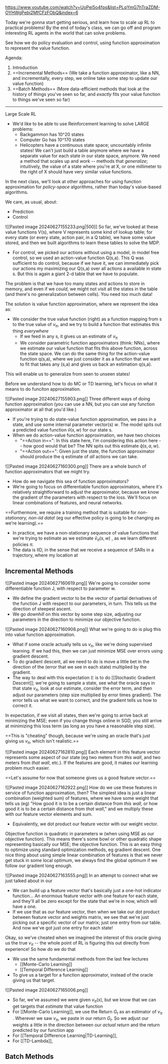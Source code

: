 https://www.youtube.com/watch?v=UoPei5o4fps&list=PLqYmG7hTraZDM-OYHWgPebj2MfCFzFObQ&index=6

Today we're gonna start getting serious, and learn how to scale up RL to practical problems! By the end of today's class, we can go off and program interesting RL agents in the world that can solve problems.

See how we do policy evaluation and control, using function approximation to represent the value function.

Agenda:
1. Introduction
2. ==Incremental Methods== (We take a function approximator, like a NN, and incrementally, every step, we online take some step to update our value function)
3. ==Batch Methods== (More data-efficient methods that look at the history of things you've seen so far, and *exactly* fits your value function to things we've seen so far)

----


Large Scale RL
- We'd like to be able to use Reinforcement learning to solve LARGE problems:
	- Backgammon has 10^20 states
	- Computer Go has 10^170 states
	- Helicopters have a continuous state space; uncountably infinite states!
We can't just build a table anymore where we have a separate value for each state in our state space, anymore. We need a method that scales up and *work* -- methods that *generalize*; intuitively, the value of a state where you're at X, or one millimeter to the right of X should have very similar value functions.

In the next class, we'll look at other approaches for using function approximation for *policy-space* algorithms, rather than today's value-based algorithms.

We care, as usual, about:
- Prediction
- Control

![[Pasted image 20240627155233.png|500]]
So far, we've looked at these value functions V(s), where V represents some kind of lookup table; for every state (or every state, action pair, in a Q table), we have some value stored, and then we built algorithms to learn these tables to solve the MDP.
- For control, we picked our actions without using a model, in model free control, so we used an action-value function Q(s,a). This Q was sufficient to do control, because if we have it, we can immediately pick our actions my maximizing our Q(s,a) over all actions a available in state s. But this is again a giant 2-d table that we have to populate.

The problem is that we have too many states and actions to store in memory, and even if we *could*, we might not visit all the states in the table (and there's no generalization between cells). You need too much data!

The solution is value function approximation, where we represent the idea as:
- We consider the true value function (right) as a function mapping from s to the true value of $v_{\pi}$, and we try to build a function that estimates this thing *everywhere*
	- If we feed in any s, it gives us an estimate of $v_{\pi}$
	- We consider parametric function approximators (think: NNs), where we estimate our value function that fits this above function, across the state space.
We can do the same thing for the action-value function q(s,a), where we just consider it as a function that we want to fit that takes any (s,a) and gives us back an estimation q(s,a).

This will enable us to generalize from seen to unseen states!

Before we understand how to do MC or TD learning, let's focus on what it means to do funciton approximation.

![[Pasted image 20240627155903.png]]
Three different ways of doing function approximation (you can use a NN, but you can use any function approximator at all that you'd like.)
- If you're trying to do state-value function approximation, we pass in a state, and use some internal parameter vector(s) $w$. The model spits out a predicted value function $\hat{v}(s,w)$ for our state s.
- When we do action-value function approximation, we have two choices
	- "==Action in==": In this state here, I'm considering this action here -- how good would that be? The NN spits out this estimate $\hat{q}(s,a,w)$.
	- "==Action out==": Given just the state, the function approximator should produce the q estimate of *all* actions we can take.


![[Pasted image 20240627160300.png]]
There are a whole bunch of function approximators that we might try.
- How do we navigate this sea of function approximators?
- We're going to focus on differentiable function approximators, where it's relatively straightforward to adjust the approximator, because we know the gradient of the parameters with respect to the loss. We'll focus on linear combinations of features, and neural networks.

==Furthermore, we require a training method that is suitable for *non-stationary, non-iid data*! (eg our effective policy is going to be changing as we're learning).==
- In practice, we have a non-stationary sequence of value functions that we're trying to estimate as we estimate $\hat{v}_{\pi}(s,w)$ , as we learn different policies $\pi$.
- The data is IID, in the sense that we receive a sequence of SARs in a trajectory, where my location at 


## Incremental Methods

![[Pasted image 20240627160619.png]]
We're going to consider some differentiable function J, with respect to parameter w.
- We define the gradient vector to be the vector of partial derivatives of the function J with respect to our parameters, in turn. This tells us the direction of steepest ascent.
- We go *downhill* on this vector by some step size, adjusting our parameters in the direction to minimize our objective function.


![[Pasted image 20240627160908.png]]
What we're going to do is plug this into value function approximation.
- What if some oracle actually tells us $v_{\pi}$, like we're doing supervised learning. If we had this, then we can just minimize MSE over errors using gradient descent.
- To do gradient descent, all we need to do is move a little bet in the direction of the (error that we see in each state) multiplied by the gradient.
- The way to deal with this expectation $\mathbb{E}$ is to do [[Stochastic Gradient Descent]]; we're going to sample a state, see what the oracle says in that state $v_{\pi}$, look at our estimate, consider the error term, and then adjust our parameters (step size multiplied by error times gradient). The error tells us what we want to correct, and the gradient tells us how to correct it.

In expectation, if we visit all states, then we're going to arrive back at minimizing the MSE; even if you change things online in SGD, you still arrive at minimizing this loss term (as long as you have a reasonable step size).

==This is "cheating" though, because we're using an oracle that's just giving us $v_{\pi}$, which isn't realistic.==

![[Pasted image 20240627162810.png]]
Each element in this feature vector represents some aspect of our state (eg two meters from *this wall*, and two meters from *that wall*, etc.). If the features are good, it makes our learning problem much easier.

==Let's assume for now that someone gives us a good feature vector.==

![[Pasted image 20240627162922.png]]
How do we use these features in service of function approximation, then? The simplest idea is just a linear combination (weighted sum) of features, where we have some weight that tells us (eg) "How good it is to be a certain distance from *this wall,* or how good it is to be a certain distance from *that wall*," and we multiply these with our feature vector elements and sum.
- Equivalently, we dot product our feature vector with our weight vector.

Objective function is quadratic in parameters w (when using MSE as our objective function). This means there's some bowl or other quadratic shape representing basically our MSE; the objective function. This is an easy thing to optimize using standard optimization methods, eg gradient descent. One nice thing about using simple linear combination of features is that we never get stuck in some local optimum, we always find the global optimum if we follow our gradient long enough.


![[Pasted image 20240627163555.png]]
In an attempt to connect what we just talked about in our 
- We can build up a feature vector that's basically just a one-hot indicator function... An enormous feature vector with one feature for each state, and they'll all be zero except for the state that we're in now, which will have a one.
- If we use that as our feature vector, then when we take our dot product between feature vector and weights matrix, we see that we're just picking out a specific vector of our matrix; just one entry from our table. And now we've got just one entry for each state!


Okay, so we've cheated when we imagined the interest of this oracle giving us the true $v_{\pi}$ -- the whole point of RL is figuring this out directly from experience! So how do we do that
- We use the same fundamental methods from the last few lectures
	- [[Monte-Carlo Learning]]
	- [[Temporal Difference Learning]]
- To give us a target for a function approximator, instead of the oracle giving us that target.

![[Pasted image 20240627165006.png]]
- So far, we've assumed we were given $v_{\pi}(s)$, but we know that we can get targets that *estimate* that value function
- For [[Monte-Carlo Learning]], we use the Return $G_t$ as an estimator of $v_{\pi}$ . Wherever we saw $v_{\pi}$, we paste in our return $G_t$. So we adjust our weights a little in the direction between our *actual return* and the return predicted by our function app
- For [[Temporal Difference Learning|TD-Learning]],
- For [[TD-Lambda]],




## Batch Methods



















